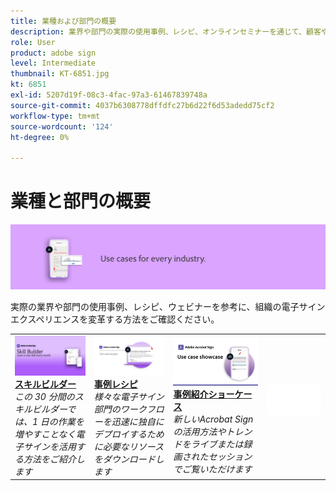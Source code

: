```yaml
---
title: 業種および部門の概要
description: 業界や部門の実際の使用事例、レシピ、オンラインセミナーを通じて、顧客や従業員の電子サイン体験をどのように変革できるかご覧ください
role: User
product: adobe sign
level: Intermediate
thumbnail: KT-6851.jpg
kt: 6851
exl-id: 5207d19f-08c3-4fac-97a3-61467839748a
source-git-commit: 4037b6308778dffdfc27b6d22f6d53adedd75cf2
workflow-type: tm+mt
source-wordcount: '124'
ht-degree: 0%

---
```


# 業種と部門の概要

![Acrobat Sign Industry Image](../assets/Hero-Industry.png)

実際の業界や部門の使用事例、レシピ、ウェビナーを参考に、組織の電子サインエクスペリエンスを変革する方法をご確認ください。

<table style="table-layout:fixed">
<tr>
  <td>
    <a href="innovation-series.md">
      <img alt="スキルビルダー" src="../assets/SB_1280.jpg" />
    </a>
    <div>
    <a href="innovation-series.md"><strong>スキルビルダー</strong></a>
    </div>
    <em>この 30 分間のスキルビルダーでは、1 日の作業を増やすことなく電子サインを活用する方法をご紹介します</em>
    <br>
  </td>
  <td>
    <a href="recipes.md">
      <img alt="事例レシピ" src="../assets/Expand_RecipeR.png" />
    </a>
    <div>
    <a href="recipes.md"><strong>事例レシピ</strong></a>
    </div>
    <em>様々な電子サイン部門のワークフローを迅速に独自にデプロイするために必要なリソースをダウンロードします</em>
    <br>
  </td>
  <td>
    <a href="use-case-showcase.md">
      <img alt="事例紹介ショーケース" src="../assets/UseCaseShowcaseR.png" />
    </a>
    <div>
    <a href="use-case-showcase.md"><strong>事例紹介ショーケース</strong></a>
    </div>
    <em>新しいAcrobat Signの活用方法やトレンドをライブまたは録画されたセッションでご覧いただけます</em>
    <br>
  </td>
  <td>
    <img alt="スペーサー" src="../assets/Whitespacer.png" />
    <div>
    <br>
  </td>
</tr>
</table>
